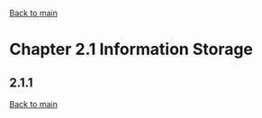[Back to main](https://github.com/JoonHyeok-hozy-Kim/computer_systems_study#readme)

# Chapter 2.1 Information Storage

## 2.1.1



[Back to main](https://github.com/JoonHyeok-hozy-Kim/computer_systems_study#readme)
